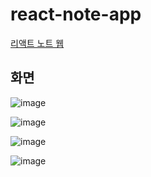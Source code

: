 # react-note-app
<a href="https://remarkable-pithivier-1ac624.netlify.app/" target="_blank">리액트 노트 웹</a>

## 화면

![image](https://github.com/user-attachments/assets/79f89245-70bf-4d40-b24b-5bc8816b9e18)

![image](https://github.com/user-attachments/assets/fe463b5a-3b4a-4fe5-8867-568b4cbd71b3)

![image](https://github.com/user-attachments/assets/34d2a164-8596-4297-aafe-c25674a7c2b9)

![image](https://github.com/user-attachments/assets/d08aef8c-a5d1-4937-b586-5d65b2e68ba2)
